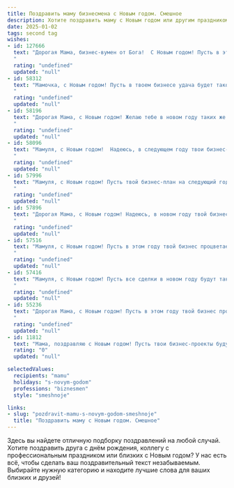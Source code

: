 ```yaml
---
title: Поздравить маму бизнесмена с Новым годом. Смешное
description: Хотите поздравить маму с Новым годом или другим праздником? Наш ИИ создаст незабываемое поздравление, а вы обязательно выделитесь среди других.  
date: 2025-01-02
tags: second tag
wishes:
- id: 127666
  text: "Дорогая Мама, бизнес-вумен от Бога!  С Новым годом! Пусть в этом году твои сделки будут настолько же успешными, как твой рецепт оливье, а конкуренты – настолько же беспомощными, как я был в детстве, пытаясь украсть конфету из твоей сумочки.  Желаю тебе миллиардов (ну, хотя бы миллиона)  смеха,  здоровья –  на все твои будущие проекты, и чтобы все твои  \"рискованные инвестиции\" (типа нового платья или путешествия) приносили только радость!
  "
  rating: "undefined"
  updated: "null"
- id: 58312
  text: "Мамочка, с Новым годом! Пусть в твоем бизнесе удача будет такой же неуловимой, как ты сама в поисках потерянного носка под елкой! 😉
  "
  rating: "undefined"
  updated: "null"
- id: 58196
  text: "Дорогая Мама, с Новым годом! Желаю тебе в новом году таких же успешных сделок, как у тебя с Сантой — чтобы подарки были самые лучшие, а желания — самые амбициозные!  😉
  "
  rating: "undefined"
  updated: "null"
- id: 58096
  text: "Мамуля, с Новым годом!  Надеюсь, в следующем году твои бизнес-проекты будут такими же успешными, как твой праздничный стол! 🎉🥂
  "
  rating: "undefined"
  updated: "null"
- id: 57996
  text: "Мамуля, с Новым годом! Пусть твой бизнес-план на следующий год будет так же безупречен, как твой план по захвату сердца папы много лет назад 😉🥂
  "
  rating: "undefined"
  updated: "null"
- id: 57896
  text: "Дорогая Мама, с Новым годом! Надеюсь, в новом году твой бизнес будет настолько успешным, что ты сможешь себе позволить отдохнуть от него... хотя бы пару дней! 😉🥂🎄
  "
  rating: "undefined"
  updated: "null"
- id: 57516
  text: "Мамуля, с Новым годом! Пусть в этом году твой бизнес процветает, сделки заключаются молниеносно, а конкуренты скучают от зависти. Желаю тебе энергии, как у гепарда, и прибыли, как у нефтяной скважины! 🎉🍾
  "
  rating: "undefined"
  updated: "null"
- id: 57416
  text: "Мамуля, с Новым годом! Пусть все сделки в новом году будут такими же прибыльными, как твои инвестиции в меня! 🎉💰
  "
  rating: "undefined"
  updated: "null"
- id: 55236
  text: "Дорогая Мама, с Новым годом! Пусть в этом году твой бизнес процветает так же стремительно, как цены на бензин, а прибыль растет так же быстро, как твои новогодние желания! 😉🥂
  "
  rating: "undefined"
  updated: "null"
- id: 11812
  text: "Мама, поздравляю с Новым годом! Пусть твои бизнес-проекты будут такими же успешными, как мои попытки не забыть, что сегодня праздник! Пусть каждый твой шаг к вершине финансового Олимпа будет освещен новогодним светом, а каждый промах – превратится в забавную историю за новогодним столом. Счастья, здоровья и удачи в делах, и помни, что даже самые сложные контракты легче заключить с улыбкой на лице! С Новым годом!"
  rating: "0"
  updated: "null"

selectedValues:
  recipients: "mamu"
  holidays: "s-novym-godom"
  professions: "biznesmen"
  style: "smeshnoje"

links:
- slug: "pozdravit-mamu-s-novym-godom-smeshnoje"
  title: "Поздравить маму с Новым годом. Смешное"
---
```


Здесь вы найдете отличную подборку поздравлений на любой случай. 
Хотите поздравить друга с днём рождения, коллегу с профессиональным праздником или близких с Новым годом? У нас есть всё, чтобы сделать ваш поздравительный текст незабываемым. Выбирайте нужную категорию и находите лучшие слова для ваших близких и друзей!
